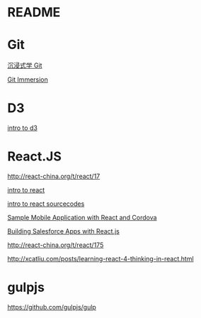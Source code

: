README
======

# Git

[沉浸式学 Git](http://igit.linuxtoy.org/index.html)

[Git Immersion](http://gitimmersion.com/)

# D3

[intro to d3](https://github.com/square/intro-to-d3) 

# React.JS

http://react-china.org/t/react/17

[intro to react](http://fraserxu.me/intro-to-react/)

[intro to react sourcecodes](https://github.com/fraserxu/intro-to-react)

[Sample Mobile Application with React and Cordova](http://coenraets.org/blog/2014/12/sample-mobile-application-with-react-and-cordova/)

[Building Salesforce Apps with React.js](http://coenraets.org/blog/2014/12/salesforce-reactjs-sample-app/)

http://react-china.org/t/react/175

http://xcatliu.com/posts/learning-react-4-thinking-in-react.html

# gulpjs

https://github.com/gulpjs/gulp
